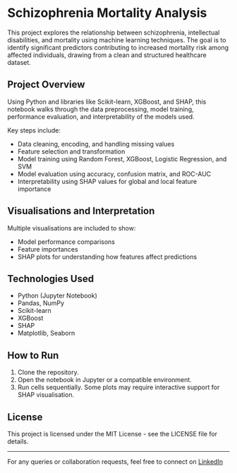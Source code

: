# Schizophrenia Mortality Analysis

This project explores the relationship between schizophrenia, intellectual disabilities, and mortality using machine learning techniques. The goal is to identify significant predictors contributing to increased mortality risk among affected individuals, drawing from a clean and structured healthcare dataset.

## Project Overview

Using Python and libraries like Scikit-learn, XGBoost, and SHAP, this notebook walks through the data preprocessing, model training, performance evaluation, and interpretability of the models used.

Key steps include:

- Data cleaning, encoding, and handling missing values
- Feature selection and transformation
- Model training using Random Forest, XGBoost, Logistic Regression, and SVM
- Model evaluation using accuracy, confusion matrix, and ROC-AUC
- Interpretability using SHAP values for global and local feature importance

## Visualisations and Interpretation

Multiple visualisations are included to show:
- Model performance comparisons
- Feature importances
- SHAP plots for understanding how features affect predictions

## Technologies Used

- Python (Jupyter Notebook)
- Pandas, NumPy
- Scikit-learn
- XGBoost
- SHAP
- Matplotlib, Seaborn

## How to Run

1. Clone the repository.
2. Open the notebook in Jupyter or a compatible environment.
3. Run cells sequentially. Some plots may require interactive support for SHAP visualisation.

## License

This project is licensed under the MIT License - see the LICENSE file for details.

---

For any queries or collaboration requests, feel free to connect on [LinkedIn](https://www.linkedin.com/in/rafal-bogdan)